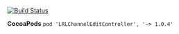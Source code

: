 [![Build Status](https://travis-ci.org/codeWorm2015/channelEdit.svg?branch=master)](https://travis-ci.org/codeWorm2015/channelEdit)

**CocoaPods**
`
pod 'LRLChannelEditController', '~> 1.0.4'
`

